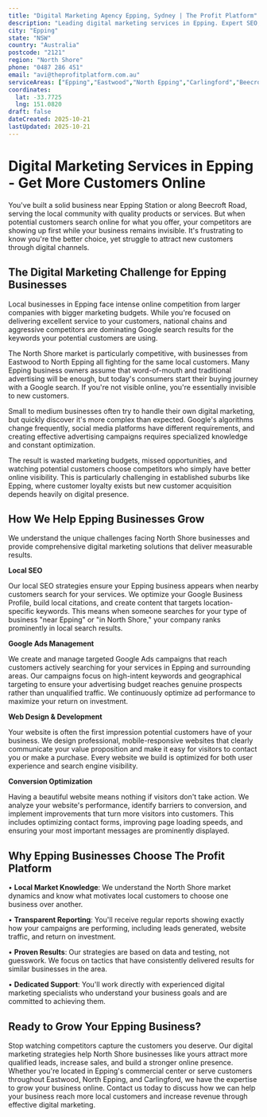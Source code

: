 ```yaml
---
title: "Digital Marketing Agency Epping, Sydney | The Profit Platform"
description: "Leading digital marketing services in Epping. Expert SEO, Google Ads & web design for North Shore businesses. Call 0487 286 451 for a free consultation."
city: "Epping"
state: "NSW"
country: "Australia"
postcode: "2121"
region: "North Shore"
phone: "0487 286 451"
email: "avi@theprofitplatform.com.au"
serviceAreas: ["Epping","Eastwood","North Epping","Carlingford","Beecroft"]
coordinates:
  lat: -33.7725
  lng: 151.0820
draft: false
dateCreated: 2025-10-21
lastUpdated: 2025-10-21
---
```


# Digital Marketing Services in Epping - Get More Customers Online

You've built a solid business near Epping Station or along Beecroft Road, serving the local community with quality products or services. But when potential customers search online for what you offer, your competitors are showing up first while your business remains invisible. It's frustrating to know you're the better choice, yet struggle to attract new customers through digital channels.

## The Digital Marketing Challenge for Epping Businesses

Local businesses in Epping face intense online competition from larger companies with bigger marketing budgets. While you're focused on delivering excellent service to your customers, national chains and aggressive competitors are dominating Google search results for the keywords your potential customers are using.

The North Shore market is particularly competitive, with businesses from Eastwood to North Epping all fighting for the same local customers. Many Epping business owners assume that word-of-mouth and traditional advertising will be enough, but today's consumers start their buying journey with a Google search. If you're not visible online, you're essentially invisible to new customers.

Small to medium businesses often try to handle their own digital marketing, but quickly discover it's more complex than expected. Google's algorithms change frequently, social media platforms have different requirements, and creating effective advertising campaigns requires specialized knowledge and constant optimization.

The result is wasted marketing budgets, missed opportunities, and watching potential customers choose competitors who simply have better online visibility. This is particularly challenging in established suburbs like Epping, where customer loyalty exists but new customer acquisition depends heavily on digital presence.

## How We Help Epping Businesses Grow

We understand the unique challenges facing North Shore businesses and provide comprehensive digital marketing solutions that deliver measurable results.

**Local SEO**

Our local SEO strategies ensure your Epping business appears when nearby customers search for your services. We optimize your Google Business Profile, build local citations, and create content that targets location-specific keywords. This means when someone searches for your type of business "near Epping" or "in North Shore," your company ranks prominently in local search results.

**Google Ads Management**

We create and manage targeted Google Ads campaigns that reach customers actively searching for your services in Epping and surrounding areas. Our campaigns focus on high-intent keywords and geographical targeting to ensure your advertising budget reaches genuine prospects rather than unqualified traffic. We continuously optimize ad performance to maximize your return on investment.

**Web Design & Development**

Your website is often the first impression potential customers have of your business. We design professional, mobile-responsive websites that clearly communicate your value proposition and make it easy for visitors to contact you or make a purchase. Every website we build is optimized for both user experience and search engine visibility.

**Conversion Optimization**

Having a beautiful website means nothing if visitors don't take action. We analyze your website's performance, identify barriers to conversion, and implement improvements that turn more visitors into customers. This includes optimizing contact forms, improving page loading speeds, and ensuring your most important messages are prominently displayed.

## Why Epping Businesses Choose The Profit Platform

• **Local Market Knowledge**: We understand the North Shore market dynamics and know what motivates local customers to choose one business over another.

• **Transparent Reporting**: You'll receive regular reports showing exactly how your campaigns are performing, including leads generated, website traffic, and return on investment.

• **Proven Results**: Our strategies are based on data and testing, not guesswork. We focus on tactics that have consistently delivered results for similar businesses in the area.

• **Dedicated Support**: You'll work directly with experienced digital marketing specialists who understand your business goals and are committed to achieving them.

## Ready to Grow Your Epping Business?

Stop watching competitors capture the customers you deserve. Our digital marketing strategies help North Shore businesses like yours attract more qualified leads, increase sales, and build a stronger online presence. Whether you're located in Epping's commercial center or serve customers throughout Eastwood, North Epping, and Carlingford, we have the expertise to grow your business online. Contact us today to discuss how we can help your business reach more local customers and increase revenue through effective digital marketing.